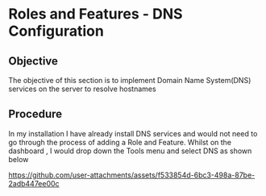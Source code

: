 # Roles and Features - DNS Configuration

## Objective
The objective of this section is to implement Domain Name System(DNS) services on the server to resolve hostnames

## Procedure
In my installation I have already install DNS services and would not need to go through the process of adding a Role and Feature. Whilst on the dashboard
, I would drop down the Tools menu and select DNS as shown below


https://github.com/user-attachments/assets/f533854d-6bc3-498a-87be-2adb447ee00c

